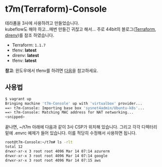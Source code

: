 # t7m(Terraform)-Console
테라폼을 3사에 사용하려고 만들었습니다. </br>
kubeflow도 해야 하고...매번 만들긴 귀찮고 해서... 
주로 44bit의 블로그([Terraform](https://www.44bits.io/ko/post/terraform_introduction_infrastrucute_as_code), [direnv](https://www.44bits.io/ko/post/direnv_for_managing_directory_environment))를 참조 하였습니다. 
- Terraform: `1.1.7`
- tfenv: **latest**
- direnv: **latest**
- tfenv: **latest**

**참고**: 윈도우에서 tfenv를 하려면 [다음](https://dev.to/lkurzyniec/terraform-version-switcher-for-windows-42c4)을 참고하세요. 

## 사용법
```bash
$ vagrant up
Bringing machine 't7m-Console' up with 'virtualbox' provider...
==> t7m-Console: Importing base box 'sysnet4admin/Ubuntu-k8s'...
==> t7m-Console: Matching MAC address for NAT networking...
<snipped>
```
끝나면, ~/t7m 아래에 다음과 같이 3사 CSP가 위치해 있습니다. 
그리고 각각 디렉터리 밑에 .envrc 예제가 들어 있습니다. 이를 적당히 수정해서 사용하면 됩니다.  
```bash 
root@t7m-Console:~/t7m# ls -rlt
total 12
drwxr-xr-x 3 root root 4096 Mar 14 07:14 azurerm
drwxr-xr-x 3 root root 4096 Mar 14 07:14 google
drwxr-xr-x 3 root root 4096 Mar 14 07:15 aws
```
